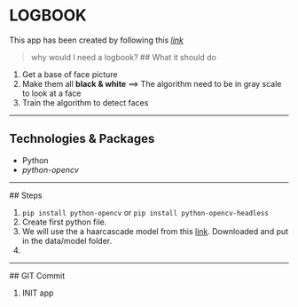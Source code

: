 # LOGBOOK
This app has been created by following this [*link*](https://youtu.be/XIrOM9oP3pA)
> why would I need a logbook?
## What it should do
1.  Get a base of face picture
2.  Make them all **black & white** ==> The algorithm need to be in gray scale to look at a face
3.  Train the algorithm to detect faces
---
## Technologies & Packages
- Python
- *python-opencv*
---
## Steps
1.  `pip install python-opencv`  or `pip install python-opencv-headless`
2.  Create first python file.
3.  We will use the a haarcascade model from this [link](https://github.com/opencv/opencv/blob/4.x/data/haarcascades/haarcascade_frontalface_default.xml). Downloaded and put in the data/model folder.
4.  
---

## GIT Commit 
1. INIT app


	
